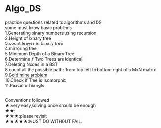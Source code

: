 # Algo_DS
practice questions related to algorithms and DS
<br>
some must know basic problems 
<br>
1.Generating binary numbers using recursion<br>
2.Height of binary tree<br>
3.count leaves in binary tree<br>
4.mirroring tree <br>
5.Minimum Depth of a Binary Tree<br>
6.Determine if Two Trees are Identical<br>
7.Deleting Nodes in a BST<br>
8.count all the possible paths from top left to bottom right of a MxN matrix<br>
9.[Gold mine problem](https://practice.geeksforgeeks.org/problems/gold-mine-problem/0)<br>
10.Check if Tree is Isomorphic<br>
11.Pascal's Triangle<br>

<br>
Conventions followed<br>
★:very easy,solving once should  be enough<br>
★★:<br>
★★★:please revisit<br>
★★★★★:MUST DO WITHOUT FAIL.<br>
